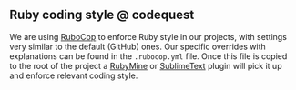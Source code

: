 Ruby coding style @ codequest
---

We are using [RuboCop][rubocop] to enforce Ruby style in our projects, with settings very similar to the default (GitHub) ones. Our specific overrides with explanations can be found in the `.rubocop.yml` file. Once this file is copied to the root of the project a [RubyMine][rubymine-plugin] or [SublimeText][sublime-plugin] plugin will pick it up and enforce relevant coding style.

[rubocop]: https://github.com/bbatsov/rubocop
[rubymine-plugin]: https://github.com/sirlantis/rubocop-for-rubymine
[sublime-plugin]: https://github.com/pderichs/sublime_rubocop
